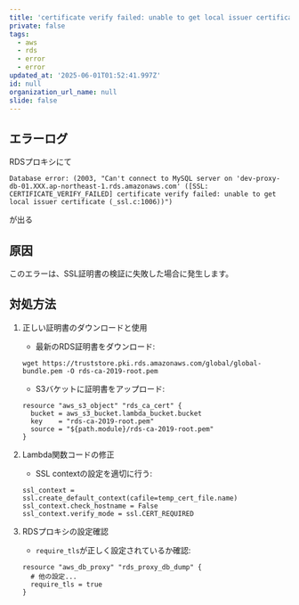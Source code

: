 ```yaml
---
title: 'certificate verify failed: unable to get local issuer certificateが出る'
private: false
tags:
  - aws
  - rds
  - error
  - error
updated_at: '2025-06-01T01:52:41.997Z'
id: null
organization_url_name: null
slide: false
---
```



## エラーログ
RDSプロキシにて

```
Database error: (2003, "Can't connect to MySQL server on 'dev-proxy-db-01.XXX.ap-northeast-1.rds.amazonaws.com' ([SSL: CERTIFICATE_VERIFY_FAILED] certificate verify failed: unable to get local issuer certificate (_ssl.c:1006))")
```
が出る


## 原因
このエラーは、SSL証明書の検証に失敗した場合に発生します。

## 対処方法
1. 正しい証明書のダウンロードと使用
   - 最新のRDS証明書をダウンロード:
   ```
   wget https://truststore.pki.rds.amazonaws.com/global/global-bundle.pem -O rds-ca-2019-root.pem
   ```
   - S3バケットに証明書をアップロード:
   ```
   resource "aws_s3_object" "rds_ca_cert" {
     bucket = aws_s3_bucket.lambda_bucket.bucket
     key    = "rds-ca-2019-root.pem"
     source = "${path.module}/rds-ca-2019-root.pem"
   }
   ```

2. Lambda関数コードの修正
   - SSL contextの設定を適切に行う:
   ```
   ssl_context = ssl.create_default_context(cafile=temp_cert_file.name)
   ssl_context.check_hostname = False
   ssl_context.verify_mode = ssl.CERT_REQUIRED
   ```

3. RDSプロキシの設定確認
   - `require_tls`が正しく設定されているか確認:
   ```
   resource "aws_db_proxy" "rds_proxy_db_dump" {
     # 他の設定...
     require_tls = true
   }
   ```
